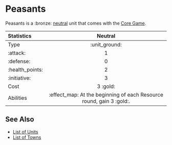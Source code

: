 # Peasants

Peasants is a :bronze: [neutral](../towns/neutral.md) unit that comes with the [Core Game](../content.md).


| Statistics | Neutral |
| :--- | :---: |
| Type | :unit_ground: |
| :attack: | 1 |
| :defense: | 0 |
| :health_points: | 2 |
| :initiative: | 3 |
| Cost | 3 :gold: |
| Abilities | :effect_map: At the beginning of each Resource round, gain 3 :gold:. |


## See Also

- [List of Units](../units.md)
- [List of Towns](../towns.md)
